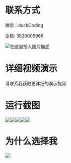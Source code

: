 # 联系方式

微信：duckCoding

企鹅: 3820006966

![在这里插入图片描述](http://upload.cxycsx.vip/91ab4bcb4f2c4c6db86365bb6d6e9c62.jpeg)

# 详细视频演示

请联系我获取更详细的演示视频

# 运行截图

![](http://www.bysj52.com/uploadfile/ueditor/image/202306/%E6%AF%95%E8%AE%BEspringboot197%E5%9F%BA%E4%BA%8Espringboot%E7%9A%84%E6%AF%95%E4%B8%9A%E8%AE%BE%E8%AE%A1%E7%B3%BB%E7%BB%9F%E7%9A%84%E5%BC%80%E5%8F%91%E6%AF%95%E4%B8%9A%E8%AE%BE%E8%AE%A1/3.png)![](http://www.bysj52.com/uploadfile/ueditor/image/202306/%E6%AF%95%E8%AE%BEspringboot197%E5%9F%BA%E4%BA%8Espringboot%E7%9A%84%E6%AF%95%E4%B8%9A%E8%AE%BE%E8%AE%A1%E7%B3%BB%E7%BB%9F%E7%9A%84%E5%BC%80%E5%8F%91%E6%AF%95%E4%B8%9A%E8%AE%BE%E8%AE%A1/2.png)![](http://www.bysj52.com/uploadfile/ueditor/image/202306/%E6%AF%95%E8%AE%BEspringboot197%E5%9F%BA%E4%BA%8Espringboot%E7%9A%84%E6%AF%95%E4%B8%9A%E8%AE%BE%E8%AE%A1%E7%B3%BB%E7%BB%9F%E7%9A%84%E5%BC%80%E5%8F%91%E6%AF%95%E4%B8%9A%E8%AE%BE%E8%AE%A1/5.png)![](http://www.bysj52.com/uploadfile/ueditor/image/202306/%E6%AF%95%E8%AE%BEspringboot197%E5%9F%BA%E4%BA%8Espringboot%E7%9A%84%E6%AF%95%E4%B8%9A%E8%AE%BE%E8%AE%A1%E7%B3%BB%E7%BB%9F%E7%9A%84%E5%BC%80%E5%8F%91%E6%AF%95%E4%B8%9A%E8%AE%BE%E8%AE%A1/4.png)![](http://www.bysj52.com/uploadfile/ueditor/image/202306/%E6%AF%95%E8%AE%BEspringboot197%E5%9F%BA%E4%BA%8Espringboot%E7%9A%84%E6%AF%95%E4%B8%9A%E8%AE%BE%E8%AE%A1%E7%B3%BB%E7%BB%9F%E7%9A%84%E5%BC%80%E5%8F%91%E6%AF%95%E4%B8%9A%E8%AE%BE%E8%AE%A1/1.png)

# 为什么选择我

![](http://upload.cxycsx.vip/%E7%A8%8B%E5%BA%8F%E8%AE%BE%E8%AE%A1.png)

